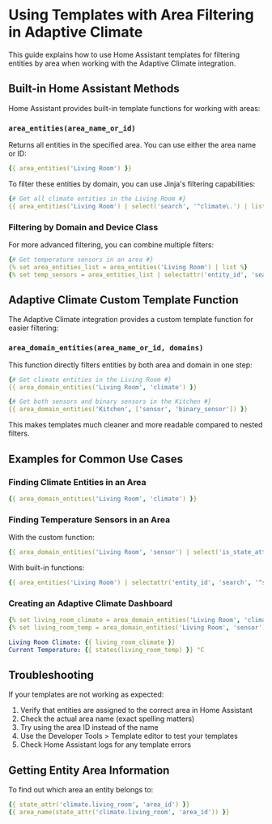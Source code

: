 # Using Templates with Area Filtering in Adaptive Climate

This guide explains how to use Home Assistant templates for filtering entities by area when working with the Adaptive Climate integration.

## Built-in Home Assistant Methods

Home Assistant provides built-in template functions for working with areas:

### `area_entities(area_name_or_id)`

Returns all entities in the specified area. You can use either the area name or ID:

```yaml
{{ area_entities('Living Room') }}
```

To filter these entities by domain, you can use Jinja's filtering capabilities:

```yaml
{# Get all climate entities in the Living Room #}
{{ area_entities('Living Room') | select('search', '^climate\.') | list }}
```

### Filtering by Domain and Device Class

For more advanced filtering, you can combine multiple filters:

```yaml
{# Get temperature sensors in an area #}
{% set area_entities_list = area_entities('Living Room') | list %}
{% set temp_sensors = area_entities_list | selectattr('entity_id', 'search', '^sensor\.') | select('is_state_attr', 'device_class', 'temperature') | list %}
```

## Adaptive Climate Custom Template Function

The Adaptive Climate integration provides a custom template function for easier filtering:

### `area_domain_entities(area_name_or_id, domains)`

This function directly filters entities by both area and domain in one step:

```yaml
{# Get climate entities in the Living Room #}
{{ area_domain_entities('Living Room', 'climate') }}

{# Get both sensors and binary sensors in the Kitchen #}
{{ area_domain_entities('Kitchen', ['sensor', 'binary_sensor']) }}
```

This makes templates much cleaner and more readable compared to nested filters.

## Examples for Common Use Cases

### Finding Climate Entities in an Area

```yaml
{{ area_domain_entities('Living Room', 'climate') }}
```

### Finding Temperature Sensors in an Area

With the custom function:
```yaml
{{ area_domain_entities('Living Room', 'sensor') | select('is_state_attr', 'device_class', 'temperature') | list }}
```

With built-in functions:
```yaml
{{ area_entities('Living Room') | selectattr('entity_id', 'search', '^sensor\.') | select('is_state_attr', 'device_class', 'temperature') | list }}
```

### Creating an Adaptive Climate Dashboard

```yaml
{% set living_room_climate = area_domain_entities('Living Room', 'climate')[0] %}
{% set living_room_temp = area_domain_entities('Living Room', 'sensor') | select('is_state_attr', 'device_class', 'temperature') | list | first %}

Living Room Climate: {{ living_room_climate }}
Current Temperature: {{ states(living_room_temp) }} °C
```

## Troubleshooting

If your templates are not working as expected:

1. Verify that entities are assigned to the correct area in Home Assistant
2. Check the actual area name (exact spelling matters)
3. Try using the area ID instead of the name
4. Use the Developer Tools > Template editor to test your templates
5. Check Home Assistant logs for any template errors

## Getting Entity Area Information

To find out which area an entity belongs to:

```yaml
{{ state_attr('climate.living_room', 'area_id') }}
{{ area_name(state_attr('climate.living_room', 'area_id')) }}
```
